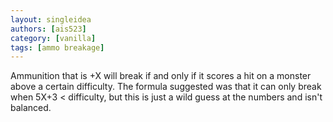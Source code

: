 ```yaml
---
layout: singleidea
authors: [ais523]
category: [vanilla]
tags: [ammo breakage]
---
```

Ammunition that is +X will break if and only if it scores a hit on a monster above a certain difficulty. The formula suggested was that it can only break when 5X+3 < difficulty, but this is just a wild guess at the numbers and isn't balanced.
